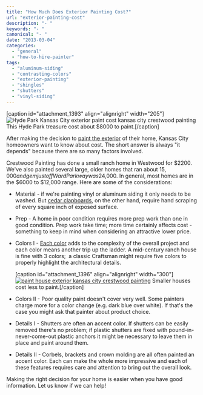 ```yaml
---
title: "How Much Does Exterior Painting Cost?"
url: "exterior-painting-cost"
description: "- "
keywords: "- "
canonical: "- "
date: "2013-03-04"
categories:
  - "general"
  - "how-to-hire-painter"
tags:
  - "aluminum-siding"
  - "contrasting-colors"
  - "exterior-painting"
  - "shingles"
  - "shutters"
  - "vinyl-siding"
---
```


\[caption id="attachment\_1393" align="alignright" width="205"\]![Hyde Park Kansas City exterior paint cost kansas city crestwood painting](/images/IMAG0145_opt-205x300.jpg "How Much Does an Exterior Paint Job Cost?") This Hyde Park treasure cost about $8000 to paint.\[/caption\]

After making the decision to [paint the exterior](https://crestwoodpainting.com/exterior-painting-kansas-city/) of their home, Kansas City homeowners want to know about cost. The short answer is always "it depends" because there are so many factors involved.

Crestwood Painting has done a small ranch home in Westwood for $2200. We've also painted several large, older homes that ran about $15,000 and gem just off Ward Parkway was  $24,000. In general, most homes are in the $6000 to $12,000 range. Here are some of the considerations:

- Material - if we're painting vinyl or aluminum siding it only needs to be washed. But [cedar clapboards](https://crestwoodpainting.com/painting-shake-shingles/), on the other hand, require hand scraping of every square inch of exposed surface.
- Prep - A home in poor condition requires more prep work than one in good condition. Prep work take time; more time certainly affects cost - something to keep in mind when considering an attractive lower price.
- Colors I - [Each color](https://crestwoodpainting.com/exterior-paint-important/) adds to the complexity of the overall project and each color means another trip up the ladder. A mid-century ranch house is fine with 3 colors;  a classic Craftsman might require five colors to properly highlight the architectural details.
    
    \[caption id="attachment\_1396" align="alignright" width="300"\][![paint house exterior kansas city crestwood painting](/images/ranch-house-300x150.jpg "Small Home")](https://crestwoodpainting.com/cwp/wp-content/uploads/2013/03/ranch-house.jpg) Smaller houses cost less to paint.\[/caption\]
- Colors II - Poor quality paint doesn't cover very well. Some painters charge more for a color change (e.g. dark blue over white). If that's the case you might ask that painter about product choice.
- Details I - Shutters are often an accent color. If shutters can be easily removed there's no problem; if plastic shutters are fixed with pound-in-never-come-out plastic anchors it might be necessary to leave them in place and paint around them.
- Details II - Corbels, brackets and crown molding are all often painted an accent color. Each can make the whole more impressive and each of these features requires care and attention to bring out the overall look.

Making the right decision for your home is easier when you have good information. Let us know if we can help!
